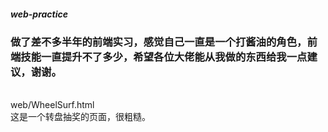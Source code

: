 ##### web-practice
  <h3>做了差不多半年的前端实习，感觉自己一直是一个打酱油的角色，前端技能一直提升不了多少，希望各位大佬能从我做的东西给我一点建议，谢谢。</h3><br>
web/WheelSurf.html<br>
这是一个转盘抽奖的页面，很粗糙。<br>
